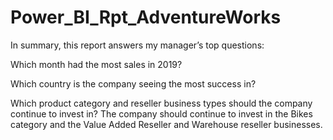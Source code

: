 # Power_BI_Rpt_AdventureWorks
In summary, this report answers my manager’s top questions:

Which month had the most sales in 2019? 

Which country is the company seeing the most success in? 

Which product category and reseller business types should the company continue to invest in? The company should continue to invest in the Bikes category and the Value Added Reseller and Warehouse reseller businesses.
